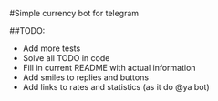 #Simple currency bot for telegram

##TODO:
- Add more tests
- Solve all TODO in code
- Fill in current README with actual information 
- Add smiles to replies and buttons
- Add links to rates and statistics (as it do @ya bot)